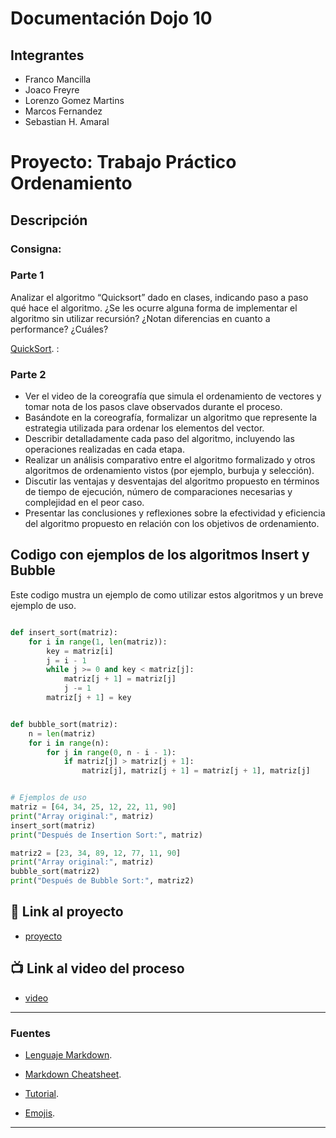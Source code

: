 
# Documentación Dojo 10


## Integrantes 
- Franco Mancilla
- Joaco Freyre
- Lorenzo Gomez Martins
- Marcos Fernandez
- Sebastian H. Amaral

# Proyecto: Trabajo Práctico Ordenamiento

## Descripción
### Consigna: 

### Parte 1
Analizar el algoritmo “Quicksort” dado en clases, indicando paso a paso qué hace el algoritmo. ¿Se les ocurre alguna forma de implementar el algoritmo sin utilizar recursión? ¿Notan diferencias en cuanto a performance? ¿Cuáles?

[QuickSort](https://onlinegdb.com/AcAYk0fyi).
: 

### Parte 2

- Ver el video de la coreografía que simula el ordenamiento de vectores y tomar nota de los pasos clave observados durante el proceso.
- Basándote en la coreografía, formalizar un algoritmo que represente la estrategia utilizada para ordenar los elementos del vector.
- Describir detalladamente cada paso del algoritmo, incluyendo las operaciones realizadas en cada etapa.
- Realizar un análisis comparativo entre el algoritmo formalizado y otros algoritmos de ordenamiento vistos (por ejemplo, burbuja y selección).
- Discutir las ventajas y desventajas del algoritmo propuesto en términos de tiempo de ejecución, número de comparaciones necesarias y complejidad en el peor caso.
- Presentar las conclusiones y reflexiones sobre la efectividad y eficiencia del algoritmo propuesto en relación con los objetivos de ordenamiento.


## Codigo con ejemplos de los algoritmos Insert y Bubble
Este codigo mustra un ejemplo de como utilizar estos algoritmos y un breve ejemplo de uso.


~~~ Python (lenguaje en el que esta escrito)

def insert_sort(matriz):
    for i in range(1, len(matriz)):
        key = matriz[i]
        j = i - 1
        while j >= 0 and key < matriz[j]:
            matriz[j + 1] = matriz[j]
            j -= 1
        matriz[j + 1] = key


def bubble_sort(matriz):
    n = len(matriz)
    for i in range(n):
        for j in range(0, n - i - 1):
            if matriz[j] > matriz[j + 1]:
                matriz[j], matriz[j + 1] = matriz[j + 1], matriz[j]


# Ejemplos de uso
matriz = [64, 34, 25, 12, 22, 11, 90]
print("Array original:", matriz)
insert_sort(matriz)
print("Después de Insertion Sort:", matriz)

matriz2 = [23, 34, 89, 12, 77, 11, 90]
print("Array original:", matriz)
bubble_sort(matriz2)
print("Después de Bubble Sort:", matriz2)

~~~

## :snake: Link al proyecto
- [proyecto]()
## :tv: Link al video del proceso
- [video]()

---
### Fuentes

- [Lenguaje Markdown](https://markdown.es/sintaxis-markdown/#linkauto).

- [Markdown Cheatsheet](https://github.com/adam-p/markdown-here/wiki/Markdown-Cheatsheet).

- [Tutorial](https://youtu.be/EdJixU5IDgQ).

- [Emojis](https://gist.github.com/rxaviers/7360908).

---
